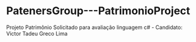 # PatenersGroup---PatrimonioProject
Projeto Patrimônio Solicitado para avaliação linguagem c# - Candidato: Victor Tadeu Greco Lima
